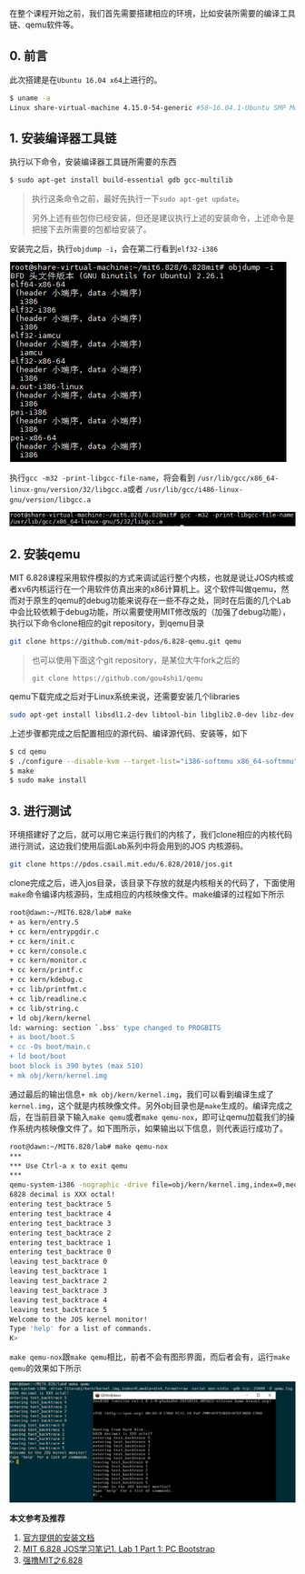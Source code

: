 在整个课程开始之前，我们首先需要搭建相应的环境，比如安装所需要的编译工具链、qemu软件等。

## 0. 前言

此次搭建是在`Ubuntu 16.04 x64`上进行的。

```bash
$ uname -a
Linux share-virtual-machine 4.15.0-54-generic #58~16.04.1-Ubuntu SMP Mon Jun 24 13:21:41 UTC 2019 x86_64 x86_64 x86_64 GNU/Linux
```

## 1. 安装编译器工具链

执行以下命令，安装编译器工具链所需要的东西

```bash
$ sudo apt-get install build-essential gdb gcc-multilib
```

>  执行这条命令之前，最好先执行一下`sudo apt-get update`。
>
> 另外上述有些包你已经安装，但还是建议执行上述的安装命令，上述命令是把接下去所需要的包都给安装了。

安装完之后，执行`objdump -i`，会在第二行看到`elf32-i386`

![](./image/Lab0_0.jpg)

执行`gcc -m32 -print-libgcc-file-name`，将会看到 `/usr/lib/gcc/x86_64-linux-gnu/version/32/libgcc.a`或者 `/usr/lib/gcc/i486-linux-gnu/version/libgcc.a`

![](./image/Lab0_1.jpg)

## 2. 安装qemu

MIT 6.828课程采用软件模拟的方式来调试运行整个内核，也就是说让JOS内核或者xv6内核运行在一个用软件仿真出来的x86计算机上。这个软件叫做qemu，然而对于原生的qemu的debug功能来说存在一些不存之处，同时在后面的几个Lab中会比较依赖于debug功能，所以需要使用MIT修改版的（加强了debug功能），执行以下命令clone相应的git repository，到qemu目录

```bash
git clone https://github.com/mit-pdos/6.828-qemu.git qemu
```

> 也可以使用下面这个git repository，是某位大牛fork之后的
>
> ```
> git clone https://github.com/gou4shi1/qemu
> ```

qemu下载完成之后对于Linux系统来说，还需要安装几个libraries

```bash
sudo apt-get install libsdl1.2-dev libtool-bin libglib2.0-dev libz-dev libpixman-1-dev
```

上述步骤都完成之后配置相应的源代码、编译源代码、安装等，如下

```bash
$ cd qemu
$ ./configure --disable-kvm --target-list="i386-softmmu x86_64-softmmu"
$ make
$ sudo make install
```

## 3. 进行测试

环境搭建好了之后，就可以用它来运行我们的内核了，我们clone相应的内核代码进行测试，这边我们使用后面Lab系列中将会用到的JOS 内核源码。

```bash
git clone https://pdos.csail.mit.edu/6.828/2018/jos.git
```

clone完成之后，进入jos目录，该目录下存放的就是内核相关的代码了，下面使用`make`命令编译内核源码，生成相应的内核映像文件。make编译的过程如下所示

```bash
root@dawn:~/MIT6.828/lab# make
+ as kern/entry.S
+ cc kern/entrypgdir.c
+ cc kern/init.c
+ cc kern/console.c
+ cc kern/monitor.c
+ cc kern/printf.c
+ cc kern/kdebug.c
+ cc lib/printfmt.c
+ cc lib/readline.c
+ cc lib/string.c
+ ld obj/kern/kernel
ld: warning: section `.bss' type changed to PROGBITS
+ as boot/boot.S
+ cc -Os boot/main.c
+ ld boot/boot
boot block is 390 bytes (max 510)
+ mk obj/kern/kernel.img
```

通过最后的输出信息`+ mk obj/kern/kernel.img`，我们可以看到编译生成了`kernel.img`，这个就是内核映像文件。另外obj目录也是`make`生成的。编译完成之后，在当前目录下输入`make qemu`或者`make qemu-nox`，即可让qemu加载我们的操作系统内核映像文件了。如下图所示，如果输出以下信息，则代表运行成功了。

```bash
root@dawn:~/MIT6.828/lab# make qemu-nox
***
*** Use Ctrl-a x to exit qemu
***
qemu-system-i386 -nographic -drive file=obj/kern/kernel.img,index=0,media=disk,format=raw -serial mon:stdio -gdb tcp::25000 -D qemu.log
6828 decimal is XXX octal!
entering test_backtrace 5
entering test_backtrace 4
entering test_backtrace 3
entering test_backtrace 2
entering test_backtrace 1
entering test_backtrace 0
leaving test_backtrace 0
leaving test_backtrace 1
leaving test_backtrace 2
leaving test_backtrace 3
leaving test_backtrace 4
leaving test_backtrace 5
Welcome to the JOS kernel monitor!
Type 'help' for a list of commands.
K>
```

`make qemu-nox`跟`make qemu`相比，前者不会有图形界面，而后者会有，运行`make qemu`的效果如下所示

![](./image/Lab0_2.jpg)





**本文参考及推荐**

1. [官方提供的安装文档](https://pdos.csail.mit.edu/6.828/2018/tools.html)
2. [MIT 6.828 JOS学习笔记1. Lab 1 Part 1: PC Bootstrap](https://www.cnblogs.com/fatsheep9146/p/5068353.html)
3. [强撸MIT之6.828](https://goushi.me/mit-6-828/#Overview)













